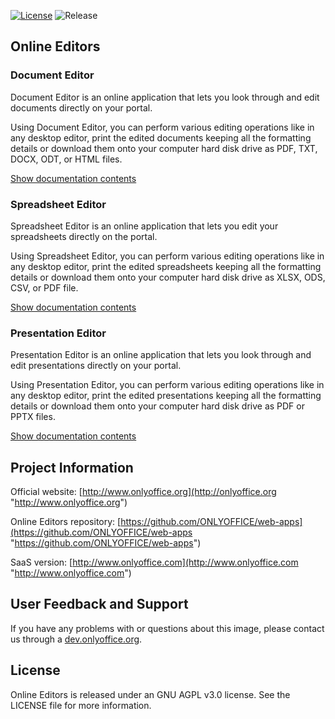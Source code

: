 [![License](https://img.shields.io/badge/License-GNU%20AGPL%20V3-green.svg?style=flat)](http://www.gnu.org/licenses/agpl-3.0.ru.html)    ![Release](https://img.shields.io/badge/Release-v4.0.0-blue.svg?style=flat)

## Online Editors

### Document Editor
Document Editor is an online application that lets you look through and edit documents directly on your portal.

Using Document Editor, you can perform various editing operations like in any desktop editor, print the edited documents keeping all the formatting details or download them onto your computer hard disk drive as PDF, TXT, DOCX, ODT, or HTML files.

[Show documentation contents](http://helpcenter.onlyoffice.com/ONLYOFFICE-Editors/ONLYOFFICE-Document-Editor/index.aspx)

### Spreadsheet Editor
Spreadsheet Editor is an online application that lets you edit your spreadsheets directly on the portal.

Using Spreadsheet Editor, you can perform various editing operations like in any desktop editor, print the edited spreadsheets keeping all the formatting details or download them onto your computer hard disk drive as XLSX, ODS, CSV, or PDF file.

[Show documentation contents](http://helpcenter.onlyoffice.com/ONLYOFFICE-Editors/ONLYOFFICE-Spreadsheet-Editor/index.aspx)

### Presentation Editor
Presentation Editor is an online application that lets you look through and edit presentations directly on your portal.

Using Presentation Editor, you can perform various editing operations like in any desktop editor, print the edited presentations keeping all the formatting details or download them onto your computer hard disk drive as PDF or PPTX files.

[Show documentation contents](http://helpcenter.onlyoffice.com/ONLYOFFICE-Editors/ONLYOFFICE-Presentation-Editor/index.aspx)

## Project Information

Official website: [http://www.onlyoffice.org](http://onlyoffice.org "http://www.onlyoffice.org")

Online Editors repository: [https://github.com/ONLYOFFICE/web-apps](https://github.com/ONLYOFFICE/web-apps "https://github.com/ONLYOFFICE/web-apps")

SaaS version: [http://www.onlyoffice.com](http://www.onlyoffice.com "http://www.onlyoffice.com")

## User Feedback and Support

If you have any problems with or questions about this image, please contact us through a [dev.onlyoffice.org](http://dev.onlyoffice.org).

  
## License

Online Editors is released under an GNU AGPL v3.0 license. See the LICENSE file for more information.
